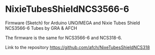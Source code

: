 # NixieTubesShieldNCS3566-6
Firmware (Sketch) for Arduino UNO/MEGA and Nixie Tubes Shield NCS3566-6 Tubes by GRA &amp; AFCH

The firmware is the same for NCS3566-6 and NCS318-6.

Link to the repository https://github.com/afch/NixeTubesShieldNCS318
